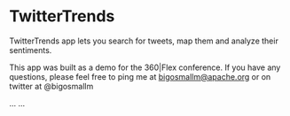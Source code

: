 TwitterTrends
=============

TwitterTrends app lets you search for tweets, map them and analyze their sentiments.  

This app was built as a demo for the 360|Flex conference.  If you have any questions, please feel free to ping me at bigosmallm@apache.org or on twitter at @bigosmallm


...
...
